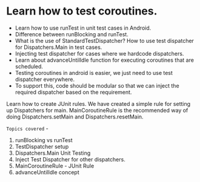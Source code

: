 # Learn how to test coroutines. 
- Learn how to use runTest in unit test cases in Android. 
- Difference between runBlocking and runTest.
- What is the use of StandardTestDispatcher? How to use test dispatcher for Dispatchers.Main in test cases.
- Injecting test dispatcher for cases where we hardcode dispatchers.
- Learn about advanceUntilIdle function for executing coroutines that are scheduled.
- Testing coroutines in android is easier, we just need to use test dispatcher everywhere.
- To support this, code should be modular so that we can inject the required dispatcher based on the requirement. 

Learn how to create JUnit rules. We have created a simple rule for setting up Dispatchers for main. MainCoroutineRule is the recommended way of doing Dispatchers.setMain and Dispatchers.resetMain. 

`Topics covered` - 
1. runBlocking vs runTest
2. TestDispatcher setup
3. Dispatchers.Main Unit Testing
4. Inject Test Dispatcher for other dispatchers.
5. MainCoroutineRule - JUnit Rule
6. advanceUntilIdle concept
